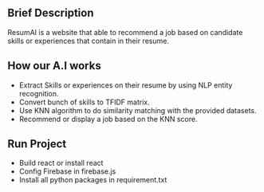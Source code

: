 ## Brief Description
ResumAI is a website that able to recommend a job based on candidate skills or experiences that contain in their resume.

## How our A.I works
- Extract Skills or experiences on their resume by using NLP entity recognition.
- Convert bunch of skills to TFIDF matrix.
- Use KNN algorithm to do similarity matching with the provided datasets.
- Recommend or display a job based on the KNN score.

## Run Project
- Build react or install react
- Config Firebase in firebase.js
- Install all python packages in requirement.txt
